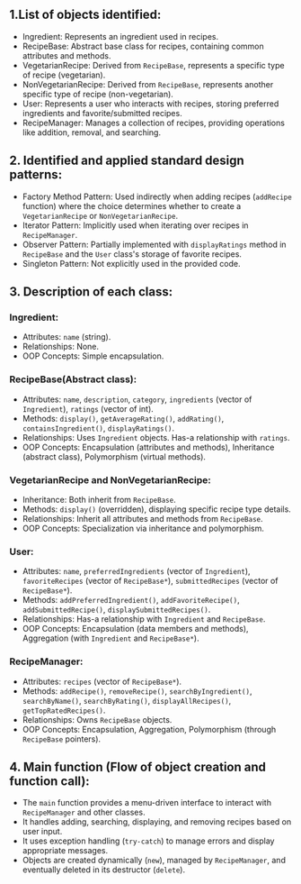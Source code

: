 ## 1.List of objects identified: 
-	Ingredient: Represents an ingredient used in recipes.
-	RecipeBase: Abstract base class for recipes, containing common attributes and methods.
-	VegetarianRecipe: Derived from `RecipeBase`, represents a specific type of recipe (vegetarian).
-	NonVegetarianRecipe: Derived from `RecipeBase`, represents another specific type of recipe (non-vegetarian).
-	User: Represents a user who interacts with recipes, storing preferred ingredients and favorite/submitted recipes.
-	RecipeManager: Manages a collection of recipes, providing operations like addition, removal, and searching.

## 2. Identified and applied standard design patterns:
-	Factory Method Pattern: Used indirectly when adding recipes (`addRecipe` function) where the choice determines whether to create a `VegetarianRecipe` or `NonVegetarianRecipe`.
-	Iterator Pattern: Implicitly used when iterating over recipes in `RecipeManager`.
-	Observer Pattern: Partially implemented with `displayRatings` method in `RecipeBase` and the `User` class's storage of favorite recipes.
-	Singleton Pattern: Not explicitly used in the provided code.

## 3. Description of each class:
### Ingredient:
-	Attributes: `name` (string).
-	Relationships: None.
-	OOP Concepts: Simple encapsulation.

### RecipeBase(Abstract class):
-	Attributes: `name`, `description`, `category`, `ingredients` (vector of `Ingredient`), `ratings` (vector of int).
-	Methods: `display()`, `getAverageRating()`, `addRating()`, `containsIngredient()`, `displayRatings()`.
-	Relationships: Uses `Ingredient` objects. Has-a relationship with `ratings`.
-	OOP Concepts: Encapsulation (attributes and methods), Inheritance (abstract class), Polymorphism (virtual methods).

### VegetarianRecipe and NonVegetarianRecipe:
-	Inheritance: Both inherit from `RecipeBase`.
-	Methods: `display()` (overridden), displaying specific recipe type details.
-	Relationships: Inherit all attributes and methods from `RecipeBase`.
-	OOP Concepts: Specialization via inheritance and polymorphism.


### User:
-	Attributes: `name`, `preferredIngredients` (vector of `Ingredient`), `favoriteRecipes` (vector of `RecipeBase*`), `submittedRecipes` (vector of `RecipeBase*`).
-	Methods: `addPreferredIngredient()`, `addFavoriteRecipe()`, `addSubmittedRecipe()`, `displaySubmittedRecipes()`.
-	Relationships: Has-a relationship with `Ingredient` and `RecipeBase`.
-	OOP Concepts: Encapsulation (data members and methods), Aggregation (with `Ingredient` and `RecipeBase*`).

### RecipeManager:
-	Attributes: `recipes` (vector of `RecipeBase*`).
-	Methods: `addRecipe()`, `removeRecipe()`, `searchByIngredient()`, `searchByName()`, `searchByRating()`, `displayAllRecipes()`, `getTopRatedRecipes()`.
-	Relationships: Owns `RecipeBase` objects.
-	OOP Concepts: Encapsulation, Aggregation, Polymorphism (through `RecipeBase` pointers).

## 4. Main function (Flow of object creation and function call):
-	The `main` function provides a menu-driven interface to interact with `RecipeManager` and other classes.
-	It handles adding, searching, displaying, and removing recipes based on user input.
-	It uses exception handling (`try-catch`) to manage errors and display appropriate messages.
-	Objects are created dynamically (`new`), managed by `RecipeManager`, and eventually deleted in its destructor (`delete`).
